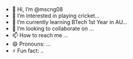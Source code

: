 - 👋 Hi, I’m @mscng08
- 👀 I’m interested in playing cricket...
- 🌱 I’m currently learning BTech 1st Year in AU...
- 💞️ I’m looking to collaborate on ...
- 📫 How to reach me ...
- 😄 Pronouns: ...
- ⚡ Fun fact: ..

<!---
mscng0/mscng0 is a ✨ special ✨ repository because its `README.md` (this file) appears on your GitHub profile.
You can click the Preview link to take a look at your changes.
--->
